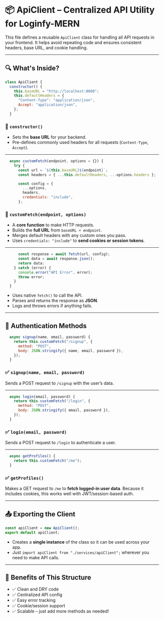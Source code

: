 # 📦 ApiClient – Centralized API Utility for Loginfy-MERN

This file defines a reusable `ApiClient` class for handling all API requests in your frontend. It helps avoid repeating code and ensures consistent headers, base URL, and cookie handling.

---

## 🔍 What's Inside?

```js
class ApiClient {
  constructor() {
    this.baseURL = "http://localhost:8080";
    this.defaultHeaders = {
      "Content-Type": "application/json",
      Accept: "application/json",
    };
  }
```

### 🔸 `constructor()`

- Sets the **base URL** for your backend.
- Pre-defines commonly used headers for all requests (`Content-Type`, `Accept`).

---

```js
  async customFetch(endpoint, options = {}) {
    try {
      const url = `${this.baseURL}${endpoint}`;
      const headers = { ...this.defaultHeaders, ...options.headers };

      const config = {
        ...options,
        headers,
        credentials: "include",
      };
```

### 🔸 `customFetch(endpoint, options)`

- A **core function** to make HTTP requests.
- Builds the **full URL** from `baseURL + endpoint`.
- Merges default headers with any custom ones you pass.
- Uses `credentials: "include"` to **send cookies or session tokens**.

---

```js
      const response = await fetch(url, config);
      const data = await response.json();
      return data;
    } catch (error) {
      console.error("API Error", error);
      throw error;
    }
  }
```

- Uses native `fetch()` to call the API.
- Parses and returns the response as **JSON**.
- Logs and throws errors if anything fails.

---

## 🔐 Authentication Methods

```js
  async signup(name, email, password) {
    return this.customFetch("/signup", {
      method: "POST",
      body: JSON.stringify({ name, email, password }),
    });
  }
```

### ✅ `signup(name, email, password)`

Sends a POST request to `/signup` with the user’s data.

---

```js
  async login(email, password) {
    return this.customFetch("/login", {
      method: "POST",
      body: JSON.stringify({ email, password }),
    });
  }
```

### ✅ `login(email, password)`

Sends a POST request to `/login` to authenticate a user.

---

```js
  async getProfiles() {
    return this.customFetch("/me");
  }
```

### ✅ `getProfiles()`

Makes a GET request to `/me` to **fetch logged-in user data**. Because it includes cookies, this works well with JWT/session-based auth.

---

## 📤 Exporting the Client

```js
const apiClient = new ApiClient();
export default apiClient;
```

- Creates a **single instance** of the class so it can be used across your app.
- Just `import apiClient from "./services/apiClient";` wherever you need to make API calls.

---

## 🧠 Benefits of This Structure

- ✅ Clean and DRY code
- ✅ Centralized API config
- ✅ Easy error tracking
- ✅ Cookie/session support
- ✅ Scalable – just add more methods as needed!
